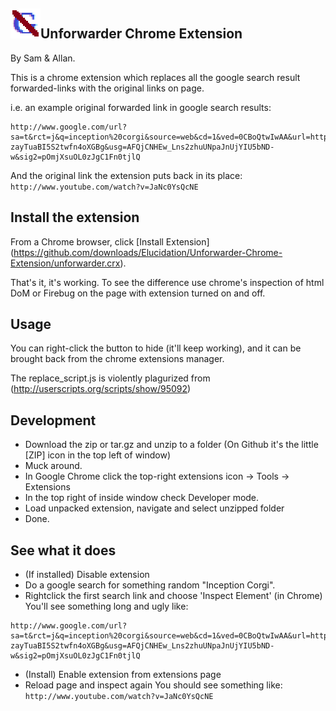 ![Icon](https://github.com/Elucidation/Unforwarder-Chrome-Extension/blob/master/icon4848.png)Unforwarder Chrome Extension
---
By Sam & Allan.


This is a chrome extension which replaces all the google search result forwarded-links with the original links on page.

i.e. an example original forwarded link in google search results:

```
http://www.google.com/url?sa=t&rct=j&q=inception%20corgi&source=web&cd=1&ved=0CBoQtwIwAA&url=http%3A%2F%2Fwww.youtube.com%2Fwatch%3Fv%3DJaNc0YsQcNE&ei=-zayTuaBI5S2twfn4oXGBg&usg=AFQjCNHEw_Lns2zhuUNpaJnUjYIU5bND-w&sig2=pOmjXsuOL0zJgC1Fn0tjlQ
```

And the original link the extension puts back in its place: `
http://www.youtube.com/watch?v=JaNc0YsQcNE`

Install the extension
---

From a Chrome browser, click [Install Extension] (https://github.com/downloads/Elucidation/Unforwarder-Chrome-Extension/unforwarder.crx).

That's it, it's working. To see the difference use chrome's inspection of html DoM or Firebug on the page with extension turned on and off.


Usage
---

You can right-click the button to hide (it'll keep working), and it can be brought back from the chrome extensions manager.

The replace_script.js is violently plagurized from (http://userscripts.org/scripts/show/95092)

Development
---
- Download the zip or tar.gz and unzip to a folder (On Github it's the little [ZIP] icon in the top left of window)
- Muck around.
- In Google Chrome click the top-right extensions icon -> Tools -> Extensions
- In the top right of inside window check Developer mode.
- Load unpacked extension, navigate and select unzipped folder
- Done.


See what it does
---
- (If installed) Disable extension
- Do a google search for something random "Inception Corgi".
- Rightclick the first search link and choose 'Inspect Element' (in Chrome)
You'll see something long and ugly like:

```
http://www.google.com/url?sa=t&rct=j&q=inception%20corgi&source=web&cd=1&ved=0CBoQtwIwAA&url=http%3A%2F%2Fwww.youtube.com%2Fwatch%3Fv%3DJaNc0YsQcNE&ei=-zayTuaBI5S2twfn4oXGBg&usg=AFQjCNHEw_Lns2zhuUNpaJnUjYIU5bND-w&sig2=pOmjXsuOL0zJgC1Fn0tjlQ
```

- (Install) Enable extension from extensions page
- Reload page and inspect again
You should see something like: `http://www.youtube.com/watch?v=JaNc0YsQcNE`